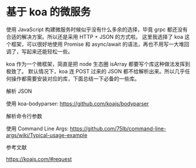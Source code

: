 # 基于 koa 的微服务

<!--
ID: f42fa3dc-ec80-4d19-8079-ec3d316ecb1e
Status: publish
Date: 2019-06-15T15:10:07
Modified: 2020-05-16T10:58:33
wp_id: 89
-->

使用 JavaScript 构建微服务时候似乎没有什么多余的选择，毕竟 grpc 都还没有合适的解决方案。所以还是采用 HTTP + JSON 的方式啦。
这里我选择了 koa 这个框架，可以很好地使用 Promise 和 async/await 的语法，再也不用写一大堆回调了，写起来还能轻松一些。

koa 作为一个微框架，简直是把 node 生态圈 isArray 都要写个库这种做法发挥到极致了。
默认情况下，koa 连 POST 过来的 JSON 都不给解析出来。所以几乎任何操作都需要安装对应的库，下面总结一下必备的一些库。

解析 JSON

使用 koa-bodyparser: https://github.com/koajs/bodyparser

解析命令行参数

使用 Command Line Args: https://github.com/75lb/command-line-args/wiki/Typical-usage-example

参考文献

https://koajs.com/#request
